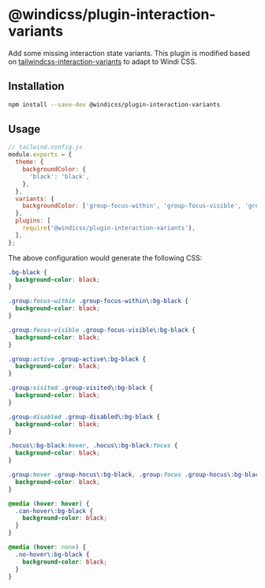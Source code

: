 # @windicss/plugin-interaction-variants

Add some missing interaction state variants. This plugin is modified based on [tailwindcss-interaction-variants](https://github.com/benface/tailwindcss-interaction-variants) to adapt to Windi CSS.

## Installation

```bash
npm install --save-dev @windicss/plugin-interaction-variants
```

## Usage

```js
// tailwind.config.js
module.exports = {
  theme: {
    backgroundColor: {
      'black': 'black',
    },
  },
  variants: {
    backgroundColor: ['group-focus-within', 'group-focus-visible', 'group-active', 'group-visited', 'group-disabled', 'hocus', 'group-hocus', 'can-hover', 'no-hover'],
  },
  plugins: [
    require('@windicss/plugin-interaction-variants'),
  ],
};
```

The above configuration would generate the following CSS:

```css
.bg-black {
  background-color: black;
}

.group:focus-within .group-focus-within\:bg-black {
  background-color: black;
}

.group:focus-visible .group-focus-visible\:bg-black {
  background-color: black;
}

.group:active .group-active\:bg-black {
  background-color: black;
}

.group:visited .group-visited\:bg-black {
  background-color: black;
}

.group:disabled .group-disabled\:bg-black {
  background-color: black;
}

.hocus\:bg-black:hover, .hocus\:bg-black:focus {
  background-color: black;
}

.group:hover .group-hocus\:bg-black, .group:focus .group-hocus\:bg-black {
  background-color: black;
}

@media (hover: hover) {
  .can-hover\:bg-black {
    background-color: black;
  }
}

@media (hover: none) {
  .no-hover\:bg-black {
    background-color: black;
  }
}
```